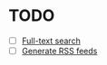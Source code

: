 # TODO
- [ ] [Full-text search](https://lunrjs.com/)
- [ ] [Generate RSS feeds](https://validator.w3.org/feed/docs/rss2.html)
